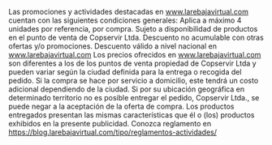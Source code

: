 Las promociones y actividades destacadas en www.larebajavirtual.com cuentan con las siguientes condiciones generales: Aplica a máximo 4 unidades por referencia, por compra. Sujeto a disponibilidad de productos en el punto de venta de Copservir Ltda. Descuento no acumulable con otras ofertas y/o promociones. Descuento válido a nivel nacional en www.larebajavirtual.com Los precios ofrecidos en www.larebajavirtual.com son diferentes a los de los puntos de venta propiedad de Copservir Ltda y pueden variar según la ciudad definida para la entrega o recogida del pedido. Si la compra se hace por servicio a domicilio, este tendrá un costo adicional dependiendo de la ciudad. Si por su ubicación geográfica en determinado territorio no es posible entregar el pedido, Copservir Ltda., se puede negar a la aceptación de la oferta de compra. Los productos entregados presentan las mismas características que él o (los) productos exhibidos en la presente publicidad. Conozca reglamento en https://blog.larebajavirtual.com/tipo/reglamentos-actividades/
